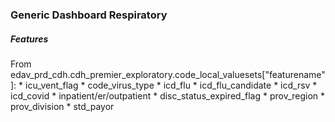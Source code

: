 ### Generic Dashboard Respiratory

##### Features

From edav_prd_cdh.cdh_premier_exploratory.code_local_valuesets["featurename"]:
    * icu_vent_flag
    * code_virus_type
        * icd_flu
        * icd_flu_candidate
        * icd_rsv
        * icd_covid
    * inpatient/er/outpatient
    * disc_status_expired_flag
    * prov_region
    * prov_division
    * std_payor